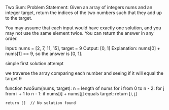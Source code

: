 Two Sum:
Problem Statement:
Given an array of integers nums and an integer target, return the indices of the two numbers such that they add up to the target.

You may assume that each input would have exactly one solution, and you may not use the same element twice. You can return the answer in any order.

Input: nums = [2, 7, 11, 15], target = 9
Output: [0, 1]
Explanation: nums[0] + nums[1] == 9, so the answer is [0, 1].


simple first solution attempt 


we traverse the array comparing each number and seeing if it will equal the target 9 

function twoSum(nums, target):
    n = length of nums
    for i from 0 to n - 2:
        for j from i + 1 to n - 1:
            if nums[i] + nums[j] equals target:
                return [i, j]

    return []  // No solution found


